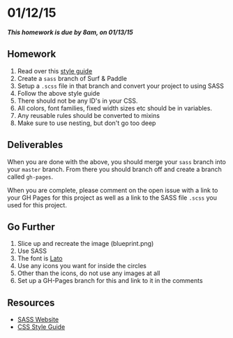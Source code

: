 # 01/12/15 

___This homework is due by 8am, on 01/13/15___

## Homework

1. Read over this [style guide](https://github.com/necolas/idiomatic-css)
2. Create a `sass` branch of Surf & Paddle
3. Setup a `.scss` file in that branch and convert your project to using SASS
4. Follow the above style guide
5. There should not be any ID's in your CSS.
6. All colors, font families, fixed width sizes etc should be in variables.
7. Any reusable rules should be converted to mixins
8. Make sure to use nesting, but don't go too deep

## Deliverables

When you are done with the above, you should merge your `sass` branch into your `master` branch. From there you should branch off and create a branch called `gh-pages`.

When you are complete, please comment on the open issue with a link to your GH Pages for this project as well as a link to the SASS file `.scss` you used for this project.


## Go Further

1. Slice up and recreate the image (blueprint.png)
2. Use SASS
3. The font is [Lato](https://www.google.com/fonts/specimen/Lato)
4. Use any icons you want for inside the circles
5. Other than the icons, do not use any images at all
6. Set up a GH-Pages branch for this and link to it in the comments

## Resources

* [SASS Website](http://sass-lang.com/install)
* [CSS Style Guide](https://github.com/necolas/idiomatic-css)
